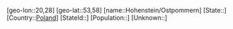 ﻿---
location: [53,58,20,28]
type: City
tags:
- geo/City


SpocWebEntityId: 30986
isDeleted: false
confidential: public

---
[geo-lon::20,28]
[geo-lat::53,58]
[name::Hohenstein/Ostpommern]
[State::]
[Country::[Poland](geo/Continent/Europe/Poland.md)]
[StateId::]
[Population::]
[Unknown::]

